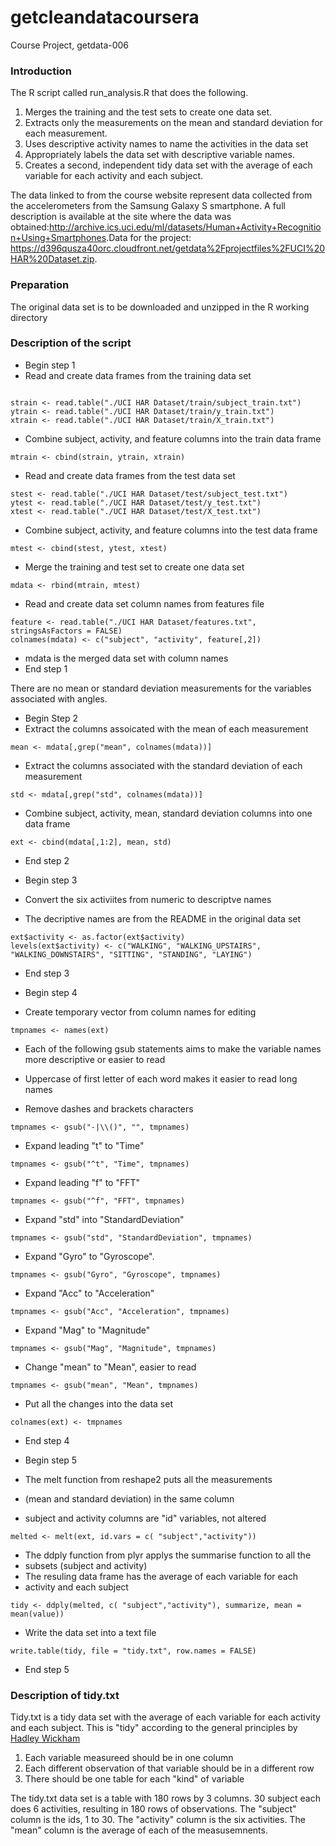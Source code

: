 getcleandatacoursera
====================

Course Project, getdata-006

### Introduction

The R script called run_analysis.R that does the following. 

1. Merges the training and the test sets to create one data set.
1. Extracts only the measurements on the mean and standard deviation for each measurement. 
1. Uses descriptive activity names to name the activities in the data set
1. Appropriately labels the data set with descriptive variable names. 
1.  Creates a second, independent tidy data set with the average of each variable for each activity and each subject. 

The data linked to from the course website represent data collected
from the accelerometers from the Samsung Galaxy S smartphone. 
A full description is available at the site where the data was obtained:<http://archive.ics.uci.edu/ml/datasets/Human+Activity+Recognition+Using+Smartphones>.Data for the project:
<https://d396qusza40orc.cloudfront.net/getdata%2Fprojectfiles%2FUCI%20HAR%20Dataset.zip>.

### Preparation
The original data set is to be downloaded and unzipped in the R working directory

### Description of the script

* Begin step 1
* Read and create data frames from the training data set

```{r}

strain <- read.table("./UCI HAR Dataset/train/subject_train.txt")
ytrain <- read.table("./UCI HAR Dataset/train/y_train.txt")
xtrain <- read.table("./UCI HAR Dataset/train/X_train.txt")

```
* Combine subject, activity, and feature columns into the train data frame
```{r}
mtrain <- cbind(strain, ytrain, xtrain)
```
* Read and create data frames from the test data set
```{r}
stest <- read.table("./UCI HAR Dataset/test/subject_test.txt")
ytest <- read.table("./UCI HAR Dataset/test/y_test.txt")
xtest <- read.table("./UCI HAR Dataset/test/X_test.txt")
```
* Combine subject, activity, and feature columns into the test data frame
```{r}
mtest <- cbind(stest, ytest, xtest)
```
* Merge the training and test set to create one data set
```{r}
mdata <- rbind(mtrain, mtest)
```
* Read and create data set column names from features file
```{r}
feature <- read.table("./UCI HAR Dataset/features.txt", stringsAsFactors = FALSE)
colnames(mdata) <- c("subject", "activity", feature[,2])
```
* mdata is the merged data set with column names
* End step 1

There are no mean or standard deviation measurements for the variables associated with angles.

* Begin Step 2
* Extract the columns assoicated with the mean of each measurement

```{r}
mean <- mdata[,grep("mean", colnames(mdata))]
```

* Extract the columns associated with the standard deviation of each measurement
```{r}
std <- mdata[,grep("std", colnames(mdata))]
```
* Combine subject, activity, mean, standard deviation columns into one data frame
```{r}
ext <- cbind(mdata[,1:2], mean, std)
```
* End step 2

* Begin step 3
* Convert the six activiites from numeric to descriptve names
* The decriptive names are from the README in the original data set
```{r}
ext$activity <- as.factor(ext$activity)
levels(ext$activity) <- c("WALKING", "WALKING_UPSTAIRS", "WALKING_DOWNSTAIRS", "SITTING", "STANDING", "LAYING")
```
* End step 3

* Begin step 4
* Create temporary vector from column names for editing
```{r}
tmpnames <- names(ext)
```
* Each of the following gsub statements aims to make the variable names more descriptive or easier to read
* Uppercase of first letter of each word makes it easier to read long names

* Remove dashes and brackets characters
```{r}
tmpnames <- gsub("-|\\()", "", tmpnames)
```
* Expand leading "t" to "Time"
```{r}
tmpnames <- gsub("^t", "Time", tmpnames)
```
* Expand leading "f" to "FFT"
```{r}
tmpnames <- gsub("^f", "FFT", tmpnames)
```
* Expand "std" into "StandardDeviation"
```{r}
tmpnames <- gsub("std", "StandardDeviation", tmpnames)
```
* Expand "Gyro" to "Gyroscope".
```{r}
tmpnames <- gsub("Gyro", "Gyroscope", tmpnames)
```
* Expand "Acc" to "Acceleration"
```{r}
tmpnames <- gsub("Acc", "Acceleration", tmpnames)
```
* Expand "Mag" to "Magnitude"
```{r}
tmpnames <- gsub("Mag", "Magnitude", tmpnames)
```
* Change "mean" to "Mean", easier to read
```{r}
tmpnames <- gsub("mean", "Mean", tmpnames)
```
* Put all the changes into the data set
```{r}
colnames(ext) <- tmpnames
```
* End step 4

* Begin step 5
* The melt function from reshape2 puts all the measurements
* (mean and standard deviation) in the same column
* subject and activity columns are "id" variables, not altered
```{r}
melted <- melt(ext, id.vars = c( "subject","activity"))
```
* The ddply function from plyr applys the summarise function to all the
* subsets (subject and activity)
* The resuling data frame has the average of each variable for each
* activity and each subject
```{r}
tidy <- ddply(melted, c( "subject","activity"), summarize, mean = mean(value))
```
* Write the data set into a text file
```{r}
write.table(tidy, file = "tidy.txt", row.names = FALSE)
```
* End step 5

### Description of tidy.txt

Tidy.txt is a tidy data set with the average of each variable for each activity and each subject. This is "tidy" according to the general principles by [Hadley Wickham](http://had.co.nz/)

1. Each variable measureed should be in one column
1. Each different observation of that variable should be in a different row
1. There should be one table for each "kind" of variable

The tidy.txt data set is a table with 180 rows by 3 columns. 30 subject each does 6 activities, resulting in 180 rows of observations. The "subject" column is the ids, 1 to 30. The "activity" column is the six activities. The "mean" column is the average of each of the measusemnents.
